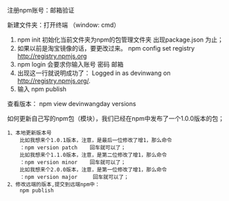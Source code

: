 注册npm账号：邮箱验证

新建文件夹：打开终端 （window: cmd）

1. npm init 初始化当前文件夹为npm的包管理文件夹 出现package.json 为止；
2. 如果以前是淘宝镜像的话，要更改过来。 npm config set registry http://registry.npmjs.org 
3. npm login  会要求你输入账号 密码 邮箱
4. 出现这一行就说明成功了： Logged in as devinwang on http://registry.npmjs.org/.
5. 输入 npm publish


 查看版本： npm view devinwangday versions

 如何更新自己写的npm包（模块），我们已经在npm中发布了一个1.0.0版本的包；

    1、本地更新版本号
        比如我想来个1.0.1版本，注意，是最后一位修改了增1，那么命令
        ：npm version patch    回车就可以了；
        比如我想来个1.1.0版本，注意，是第二位修改了增1，那么命令
        ：npm version minor    回车就可以了；
        比如我想来个2.0.0版本，注意，是第一位修改了增1，那么命令
        ：npm version major     回车就可以了；
    2、修改远端的版本,提交到远端npm中：
        npm publish 
